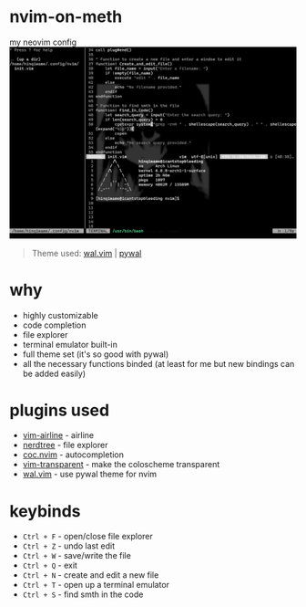 # nvim-on-meth
my neovim config
![ss](ghoulss.png)<br>
>Theme used: [wal.vim](https://github.com/dylanaraps/wal.vim) | [pywal](https://github.com/dylanaraps/pywal)

# why
- highly customizable
- code completion
- file explorer
- terminal emulator built-in
- full theme set (it's so good with pywal)
- all the necessary functions binded (at least for me but new bindings can be added easily)

# plugins used
- [vim-airline](https://github.com/vim-airline/vim-airline) - airline
- [nerdtree](https://github.com/preservim/nerdtree) - file explorer
- [coc.nvim](https://github.com/neoclide/coc.nvim) - autocompletion
- [vim-transparent](https://github.com/tribela/vim-transparent) - make the coloscheme transparent
- [wal.vim](https://github.com/dylanaraps/wal.vim) - use pywal theme for nvim

# keybinds
- `Ctrl + F` - open/close file explorer
- `Ctrl + Z` - undo last edit
- `Ctrl + W` - save/write the file
- `Ctrl + Q` - exit
- `Ctrl + N` - create and edit a new file
- `Ctrl + T` - open up a terminal emulator
- `Ctrl + S` - find smth in the code
